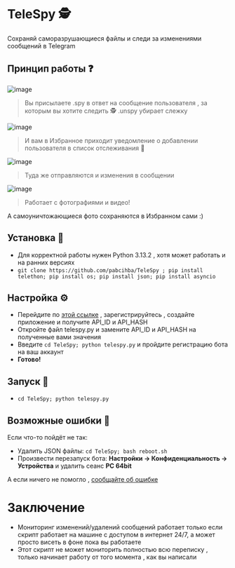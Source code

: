 # TeleSpy 🕵️
Cохраняй саморазрушающиеся файлы и следи за изменениями сообщений в Telegram
## Принцип работы ❓
![image](https://github.com/user-attachments/assets/5d341454-81e9-4270-a58c-142c46b4c4b8)

> Вы присылаете .spy в ответ на сообщение пользователя , за которым вы хотите следить 🕵️
> .unspy убирает слежку

![image](https://github.com/user-attachments/assets/a8a522e1-be6a-44ae-b624-1b2b59185c6e)

> И вам в Избранное приходит уведомление о добавлении пользователя в список отслеживания 🔔

![image](https://github.com/user-attachments/assets/3a796a11-c29d-4f54-80e2-d96b15f409c1)

> Туда же отправляются и изменения в сообщении

![image](https://github.com/user-attachments/assets/1294ae1d-2fa6-49cc-90ea-2b1c59993958)

> Работает с фотографиями и видео!

А самоуничтожающиеся фото сохраняются в Избранном сами :)

## Установка 📂
- Для корректной работы нужен Python 3.13.2 , хотя может работать и на ранних версиях
- `git clone https://github.com/pabcihba/TeleSpy ; pip install telethon; pip install os; pip install json; pip install asyncio`
## Настройка ⚙️
- Перейдите по [этой ссылке](https://my.telegram.org/auth?to=apps) , зарегистрируйтесь , создайте приложение и получите API_ID и API_HASH
- Откройте файл telespy.py и замените API_ID и API_HASH на полученные вами значения
- Введите `cd TeleSpy; python telespy.py` и пройдите регистрацию бота на ваш аккаунт
- **Готово!**
## Запуск 🚀
- `cd TeleSpy; python telespy.py`
## Возможные ошибки 🚫
Если что-то пойдёт не так:
- Удалить JSON файлы: `cd TeleSpy; bash reboot.sh`
- Произвести перезапуск бота: **Настройки -> Конфиденциальность -> Устройства** и удалить сеанс **PC 64bit**

А если ничего не помогло , [сообщайте об ошибке](https://github.com/pabcihba/TeleSpy/issues/new)  
# Заключение
- Мониторинг изменений/удалений сообщений работает только если скрипт работает на машине с доступом в интернет 24/7, а может просто висеть в фоне пока вы работаете 
- Этот скрипт не может мониторить полностью всю переписку , только начинает работу от того момента , как вы написали
